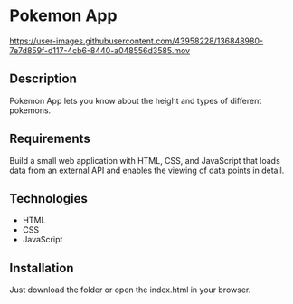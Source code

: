 # Pokemon App

https://user-images.githubusercontent.com/43958228/136848980-7e7d859f-d117-4cb6-8440-a048556d3585.mov

## Description

Pokemon App lets you know about the height and types of different pokemons.

## Requirements

Build a small web application with HTML, CSS, and JavaScript that loads data from an external API and enables the viewing of data points in detail.

## Technologies

- HTML
- CSS
- JavaScript

## Installation

Just download the folder or open the index.html in your browser.
